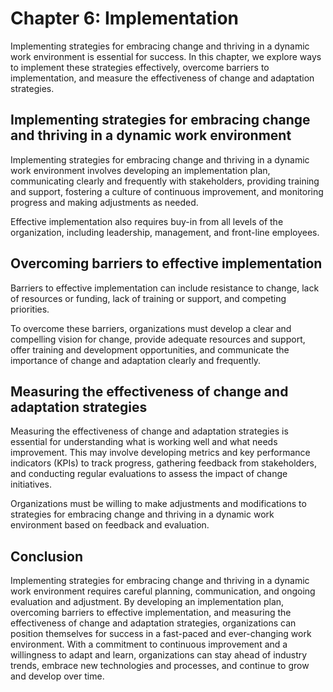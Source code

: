 Chapter 6: Implementation
=========================

Implementing strategies for embracing change and thriving in a dynamic work environment is essential for success. In this chapter, we explore ways to implement these strategies effectively, overcome barriers to implementation, and measure the effectiveness of change and adaptation strategies.

Implementing strategies for embracing change and thriving in a dynamic work environment
---------------------------------------------------------------------------------------

Implementing strategies for embracing change and thriving in a dynamic work environment involves developing an implementation plan, communicating clearly and frequently with stakeholders, providing training and support, fostering a culture of continuous improvement, and monitoring progress and making adjustments as needed.

Effective implementation also requires buy-in from all levels of the organization, including leadership, management, and front-line employees.

Overcoming barriers to effective implementation
-----------------------------------------------

Barriers to effective implementation can include resistance to change, lack of resources or funding, lack of training or support, and competing priorities.

To overcome these barriers, organizations must develop a clear and compelling vision for change, provide adequate resources and support, offer training and development opportunities, and communicate the importance of change and adaptation clearly and frequently.

Measuring the effectiveness of change and adaptation strategies
---------------------------------------------------------------

Measuring the effectiveness of change and adaptation strategies is essential for understanding what is working well and what needs improvement. This may involve developing metrics and key performance indicators (KPIs) to track progress, gathering feedback from stakeholders, and conducting regular evaluations to assess the impact of change initiatives.

Organizations must be willing to make adjustments and modifications to strategies for embracing change and thriving in a dynamic work environment based on feedback and evaluation.

Conclusion
----------

Implementing strategies for embracing change and thriving in a dynamic work environment requires careful planning, communication, and ongoing evaluation and adjustment. By developing an implementation plan, overcoming barriers to effective implementation, and measuring the effectiveness of change and adaptation strategies, organizations can position themselves for success in a fast-paced and ever-changing work environment. With a commitment to continuous improvement and a willingness to adapt and learn, organizations can stay ahead of industry trends, embrace new technologies and processes, and continue to grow and develop over time.
